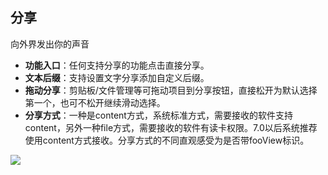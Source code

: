 ## 分享
向外界发出你的声音

* **功能入口**：任何支持分享的功能点击直接分享。
* **文本后缀**：支持设置文字分享添加自定义后缀。
* **拖动分享**：剪贴板/文件管理等可拖动项目到分享按钮，直接松开为默认选择第一个，也可不松开继续滑动选择。
* **分享方式**：一种是content方式，系统标准方式，需要接收的软件支持content，另外一种file方式，需要接收的软件有读卡权限。7.0以后系统推荐使用content方式接收。分享方式的不同直观感受为是否带fooView标识。

![](http://ww1.sinaimg.cn/large/6b1dd0a7ly1fzrz2dvdlrj20u00x70yt.jpg)